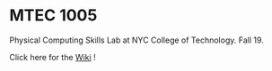 # MTEC 1005   
Physical Computing Skills Lab at NYC College of Technology. Fall 19.

Click here for the [Wiki](https://github.com/entertainmenttechnology/Berkoy-MTEC1005-Fall2019/wiki) !
